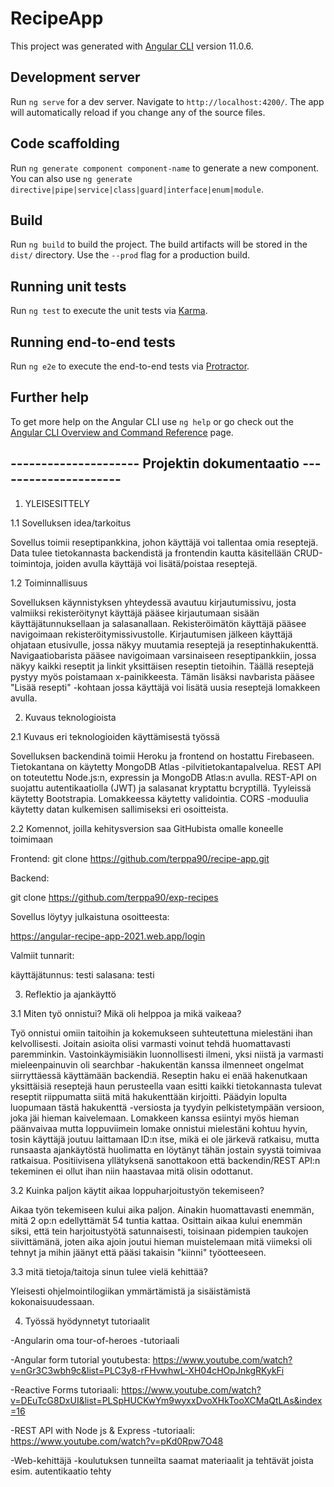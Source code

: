 # RecipeApp

This project was generated with [Angular CLI](https://github.com/angular/angular-cli) version 11.0.6.

## Development server

Run `ng serve` for a dev server. Navigate to `http://localhost:4200/`. The app will automatically reload if you change any of the source files.

## Code scaffolding

Run `ng generate component component-name` to generate a new component. You can also use `ng generate directive|pipe|service|class|guard|interface|enum|module`.

## Build

Run `ng build` to build the project. The build artifacts will be stored in the `dist/` directory. Use the `--prod` flag for a production build.

## Running unit tests

Run `ng test` to execute the unit tests via [Karma](https://karma-runner.github.io).

## Running end-to-end tests

Run `ng e2e` to execute the end-to-end tests via [Protractor](http://www.protractortest.org/).

## Further help

To get more help on the Angular CLI use `ng help` or go check out the [Angular CLI Overview and Command Reference](https://angular.io/cli) page.

## --------------------- Projektin dokumentaatio ---------------------

1. YLEISESITTELY

1.1 Sovelluksen idea/tarkoitus

Sovellus toimii reseptipankkina, johon käyttäjä voi tallentaa omia reseptejä. Data tulee tietokannasta backendistä ja frontendin kautta käsitellään CRUD-toimintoja, joiden avulla käyttäjä voi lisätä/poistaa reseptejä.

1.2 Toiminnallisuus

Sovelluksen käynnistyksen yhteydessä avautuu kirjautumissivu, josta valmiiksi rekisteröitynyt käyttäjä pääsee kirjautumaan sisään käyttäjätunnuksellaan ja salasanallaan. Rekisteröimätön käyttäjä pääsee navigoimaan rekisteröitymissivustolle. Kirjautumisen jälkeen käyttäjä ohjataan etusivulle, jossa näkyy muutamia reseptejä ja reseptinhakukenttä. Navigaatiobarista pääsee navigoimaan varsinaiseen reseptipankkiin, jossa näkyy kaikki reseptit ja linkit yksittäisen reseptin tietoihin. Täällä reseptejä pystyy myös poistamaan x-painikkeesta. Tämän lisäksi navbarista pääsee "Lisää resepti" -kohtaan jossa käyttäjä voi lisätä uusia reseptejä lomakkeen avulla.

2. Kuvaus teknologioista

2.1 Kuvaus eri teknologioiden käyttämisestä työssä

Sovelluksen backendinä toimii Heroku ja frontend on hostattu Firebaseen. Tietokantana on käytetty MongoDB Atlas -pilvitietokantapalvelua. REST API on toteutettu Node.js:n, expressin ja MongoDB Atlas:n avulla. REST-API on suojattu autentikaatiolla (JWT) ja salasanat kryptattu bcryptillä. Tyyleissä käytetty Bootstrapia. Lomakkeessa käytetty validointia. CORS -moduulia käytetty datan kulkemisen sallimiseksi eri osoitteista.

2.2 Komennot, joilla kehitysversion saa GitHubista omalle koneelle toimimaan

Frontend:
git clone https://github.com/terppa90/recipe-app.git

Backend:

git clone https://github.com/terppa90/exp-recipes

Sovellus löytyy julkaistuna osoitteesta:

https://angular-recipe-app-2021.web.app/login

Valmiit tunnarit:

käyttäjätunnus: testi
salasana: testi

3. Reflektio ja ajankäyttö

3.1 Miten työ onnistui? Mikä oli helppoa ja mikä vaikeaa?

Työ onnistui omiin taitoihin ja kokemukseen suhteutettuna mielestäni ihan kelvollisesti. Joitain asioita olisi varmasti voinut tehdä huomattavasti paremminkin. Vastoinkäymisiäkin luonnollisesti ilmeni, yksi niistä ja varmasti mieleenpainuvin oli searchbar -hakukentän kanssa ilmenneet ongelmat siirryttäessä käyttämään backendiä. Reseptin haku ei enää hakenutkaan yksittäisiä reseptejä haun perusteella vaan esitti kaikki tietokannasta tulevat reseptit riippumatta siitä mitä hakukenttään kirjoitti. Päädyin lopulta luopumaan tästä hakukenttä -versiosta ja tyydyin pelkistetympään versioon, joka jäi hieman kaivelemaan. Lomakkeen kanssa esiintyi myös hieman päänvaivaa mutta loppuviimein lomake onnistui mielestäni kohtuu hyvin, tosin käyttäjä joutuu laittamaan ID:n itse, mikä ei ole järkevä ratkaisu, mutta runsaasta ajankäytöstä huolimatta en löytänyt tähän jostain syystä toimivaa ratkaisua. Positiivisena yllätyksenä sanottakoon että backendin/REST API:n tekeminen ei ollut ihan niin haastavaa mitä olisin odottanut.

3.2 Kuinka paljon käytit aikaa loppuharjoitustyön tekemiseen?

Aikaa työn tekemiseen kului aika paljon. Ainakin huomattavasti enemmän, mitä 2 op:n edellyttämät 54 tuntia kattaa. Osittain aikaa kului enemmän siksi, että tein harjoitustyötä satunnaisesti, toisinaan pidempien taukojen siivittämänä, joten aika ajoin joutui hieman muistelemaan mitä viimeksi oli tehnyt ja mihin jäänyt että pääsi takaisin "kiinni" työotteeseen.

3.3 mitä tietoja/taitoja sinun tulee vielä kehittää?

Yleisesti ohjelmointilogiikan ymmärtämistä ja sisäistämistä kokonaisuudessaan.

4. Työssä hyödynnetyt tutoriaalit

-Angularin oma tour-of-heroes -tutoriaali

-Angular form tutorial youtubesta:
https://www.youtube.com/watch?v=nGr3C3wbh9c&list=PLC3y8-rFHvwhwL-XH04cHOpJnkgRKykFi

-Reactive Forms tutoriaali:
https://www.youtube.com/watch?v=DEuTcG8DxUI&list=PLSpHUCKwYm9wyxxDvoXHkTooXCMaQtLAs&index=16

-REST API with Node js & Express -tutoriaali:
https://www.youtube.com/watch?v=pKd0Rpw7O48

-Web-kehittäjä -koulutuksen tunneilta saamat materiaalit ja tehtävät joista esim. autentikaatio tehty
